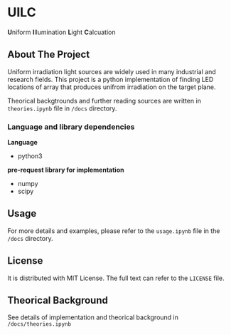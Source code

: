 # UILC

**U**niform **I**llumination **L**ight **C**alcuation

## About The Project

Uniform irradiation light sources are widely used in many industrial and research fields. This project is a python implementation of finding LED locations of array that produces unifrom irradiation on the target plane.

Theorical backgtrounds and further reading sources are written in `theories.ipynb` file in `/docs` directory.

### Language and library dependencies

**Language** 
* python3

**pre-request library for implementation**

* numpy
* scipy

## Usage

For more details and examples, please refer to the `usage.ipynb` file in the `/docs` directory.

## License

It is distributed with MIT License. The full text can refer to the `LICENSE` file.

## Theorical Background

See details of implementation and theorical background in `/docs/theories.ipynb`



